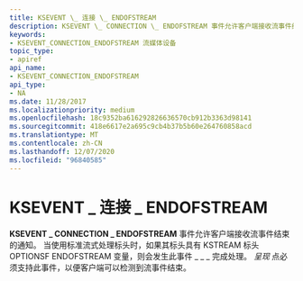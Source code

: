 ```yaml
---
title: KSEVENT \_ 连接 \_ ENDOFSTREAM
description: KSEVENT \_ CONNECTION \_ ENDOFSTREAM 事件允许客户端接收流事件结束的通知。
keywords:
- KSEVENT_CONNECTION_ENDOFSTREAM 流媒体设备
topic_type:
- apiref
api_name:
- KSEVENT_CONNECTION_ENDOFSTREAM
api_type:
- NA
ms.date: 11/28/2017
ms.localizationpriority: medium
ms.openlocfilehash: 18c9352ba616292826636570cb912b3363d98141
ms.sourcegitcommit: 418e6617e2a695c9cb4b37b5b60e264760858acd
ms.translationtype: MT
ms.contentlocale: zh-CN
ms.lasthandoff: 12/07/2020
ms.locfileid: "96840585"
---
```

# <a name="ksevent_connection_endofstream"></a>KSEVENT \_ 连接 \_ ENDOFSTREAM


**KSEVENT \_ CONNECTION \_ ENDOFSTREAM** 事件允许客户端接收流事件结束的通知。 当使用标准流式处理标头时，如果其标头具有 KSTREAM 标头 OPTIONSF ENDOFSTREAM 变量，则会发生此事件 \_ \_ \_ 完成处理。 *呈现* 点必须支持此事件，以便客户端可以检测到流事件结束。

 

 






